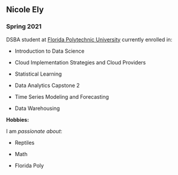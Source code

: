 ## Nicole Ely

### Spring 2021

DSBA student at [Florida Polytechnic University](https://www.floridapoly.edu) currently enrolled in: 

- Introduction to Data Science

- Cloud Implementation Strategies and Cloud Providers

- Statistical Learning

- Data Analytics Capstone 2

- Time Series Modeling and Forecasting

- Data Warehousing

**Hobbies:**

I am _passionate about_: 

- Reptiles

- Math

- Florida Poly
